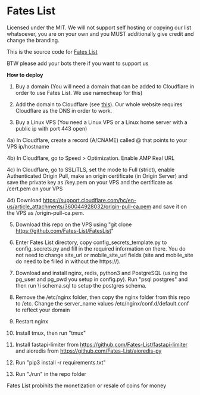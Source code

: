 # Fates List

Licensed under the MIT. We will not support self hosting or copying our list whatsoever, you are on your own and you MUST additionally give credit and change the branding.

This is the source code for [Fates List](https://fateslist.xyz)

BTW please add your bots there if you want to support us

**How to deploy**

1. Buy a domain (You will need a domain that can be added to Cloudflare in order to use Fates List. We use namecheap for this)

2. Add the domain to Cloudflare (see [this](https://support.cloudflare.com/hc/en-us/articles/201720164-Creating-a-Cloudflare-account-and-adding-a-website)). Our whole website requires Cloudflare as the DNS in order to work.

3. Buy a Linux VPS (You need a Linux VPS or a Linux home server with a public ip with port 443 open)

 4a) In Cloudflare, create a record (A/CNAME) called @ that points to your VPS ip/hostname

 4b) In Cloudflare, go to Speed > Optimization. Enable AMP Real URL
 
 4c) In Cloudflare, go to SSL/TLS, set the mode to Full (strict), enable Authenticated Origin Pull, make an origin certificate (in Origin Server) and save the private key as /key.pem on your VPS and the certificate as /cert.pem on your VPS
 
 4d) Download https://support.cloudflare.com/hc/en-us/article_attachments/360044928032/origin-pull-ca.pem and save it on the VPS as /origin-pull-ca.pem.

5. Download this repo on the VPS using "git clone https://github.com/Fates-List/FatesList"

6. Enter Fates List directory, copy config_secrets_template.py to config_secrets.py and fill in the required information on there. You do not need to change site_url or mobile_site_url fields (site and mobile_site do need to be filled in without the https://).

7. Download and install nginx, redis, python3 and PostgreSQL (using the pg_user and pg_pwd you setup in config.py). Run "psql postgres" and then run \i schema.sql to setup the postgres schema.

8. Remove the /etc/nginx folder, then copy the nginx folder from this repo to /etc. Change the server_name values /etc/nginx/conf.d/default.conf to reflect your domain

9. Restart nginx

10. Install tmux, then run "tmux"

11. Install fastapi-limiter from https://github.com/Fates-List/fastapi-limiter and aioredis from https://github.com/Fates-List/aioredis-py

12. Run "pip3 install -r requirements.txt"

13. Run "./run" in the repo folder

Fates List probihits the monetization or resale of coins for money
